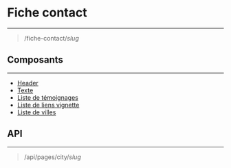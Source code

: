 # Fiche contact

---

> /fiche-contact/_slug_

## Composants

---

- [Header](/2-cutting/composants/header/)
- [Texte](/2-cutting/composants/texte/)
- [Liste de témoignages](/2-cutting/composants/liste-temoignage/)
- [Liste de liens vignette](/2-cutting/composants/liste-liens-vignette/)
- [Liste de villes](/2-cutting/composants/liste-ville/)

## API

---

> /api/pages/city/_slug_
